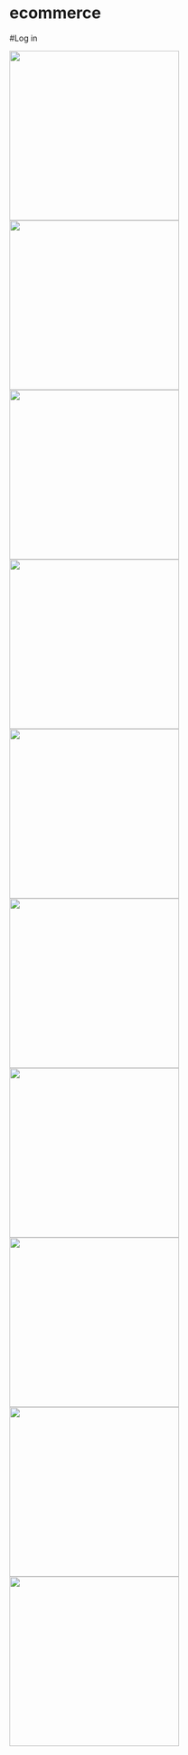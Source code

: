 # ecommerce
#Log in

<img src="zphotos/a3ae3f47-718b-426b-866d-7e3c5732f34b.jpg" width="300">
<img src="zphotos/9ad91478-834a-42ba-9447-55769e101f82.jpg" width="300">
<img src="zphotos/47bd82f9-f3d6-4e99-b198-230fa81036ac.jpg" width="300">
<img src="zphotos/a3ae3f47-718b-426b-866d-7e3c5732f34b.jpg" width="300">
<img src="zphotos/a3ae3f47-718b-426b-866d-7e3c5732f34b.jpg" width="300">
<img src="zphotos/a3ae3f47-718b-426b-866d-7e3c5732f34b.jpg" width="300">
<img src="zphotos/a3ae3f47-718b-426b-866d-7e3c5732f34b.jpg" width="300">
<img src="zphotos/a3ae3f47-718b-426b-866d-7e3c5732f34b.jpg" width="300">
<img src="zphotos/a3ae3f47-718b-426b-866d-7e3c5732f34b.jpg" width="300">
<img src="zphotos/a3ae3f47-718b-426b-866d-7e3c5732f34b.jpg" width="300">
